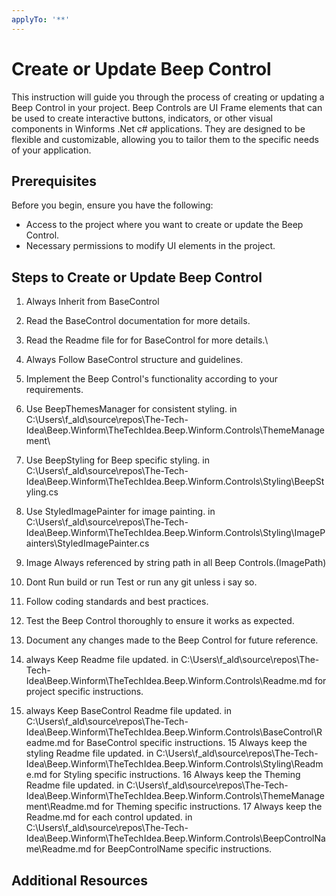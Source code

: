 ```yaml
---
applyTo: '**'
---
```

# Create or Update Beep Control
This instruction will guide you through the process of creating or updating a Beep Control in your project. Beep Controls are UI Frame elements that can be used to create interactive buttons, indicators, or other visual components in Winforms .Net c# applications. They are designed to be flexible and customizable, allowing you to tailor them to the specific needs of your application.
## Prerequisites
Before you begin, ensure you have the following:
- Access to the project where you want to create or update the Beep Control.
- Necessary permissions to modify UI elements in the project.
## Steps to Create or Update Beep Control
1. Always Inherit from BaseControl
2. Read the BaseControl documentation for more details.
3. Read the Readme file for for BaseControl for more details.\
4. Always Follow BaseControl structure and guidelines.
4. Implement the Beep Control's functionality according to your requirements.
5. Use BeepThemesManager for consistent styling. in C:\Users\f_ald\source\repos\The-Tech-Idea\Beep.Winform\TheTechIdea.Beep.Winform.Controls\ThemeManagement\
6. Use BeepStyling for Beep specific styling. in C:\Users\f_ald\source\repos\The-Tech-Idea\Beep.Winform\TheTechIdea.Beep.Winform.Controls\Styling\BeepStyling.cs
7. Use StyledImagePainter for image painting. in C:\Users\f_ald\source\repos\The-Tech-Idea\Beep.Winform\TheTechIdea.Beep.Winform.Controls\Styling\ImagePainters\StyledImagePainter.cs
8. Image Always referenced by string path in all Beep Controls.(ImagePath)
9. Dont Run build or run Test or run any git unless i say so.
10. Follow coding standards and best practices.
11. Test the Beep Control thoroughly to ensure it works as expected.
12. Document any changes made to the Beep Control for future reference.

13. always Keep Readme  file updated. in C:\Users\f_ald\source\repos\The-Tech-Idea\Beep.Winform\TheTechIdea.Beep.Winform.Controls\Readme.md for project specific instructions.
14. always Keep BaseControl Readme file updated. in C:\Users\f_ald\source\repos\The-Tech-Idea\Beep.Winform\TheTechIdea.Beep.Winform.Controls\BaseControl\Readme.md for BaseControl specific instructions.
15 Always keep the styling Readme file updated. in C:\Users\f_ald\source\repos\The-Tech-Idea\Beep.Winform\TheTechIdea.Beep.Winform.Controls\Styling\Readme.md for Styling specific instructions.
16 Always keep the Theming Readme file updated. in C:\Users\f_ald\source\repos\The-Tech-Idea\Beep.Winform\TheTechIdea.Beep.Winform.Controls\ThemeManagement\Readme.md for Theming specific instructions.
17  Always keep the Readme.md for each control updated. in C:\Users\f_ald\source\repos\The-Tech-Idea\Beep.Winform\TheTechIdea.Beep.Winform.Controls\BeepControlName\Readme.md for BeepControlName specific instructions.
## Additional Resources
